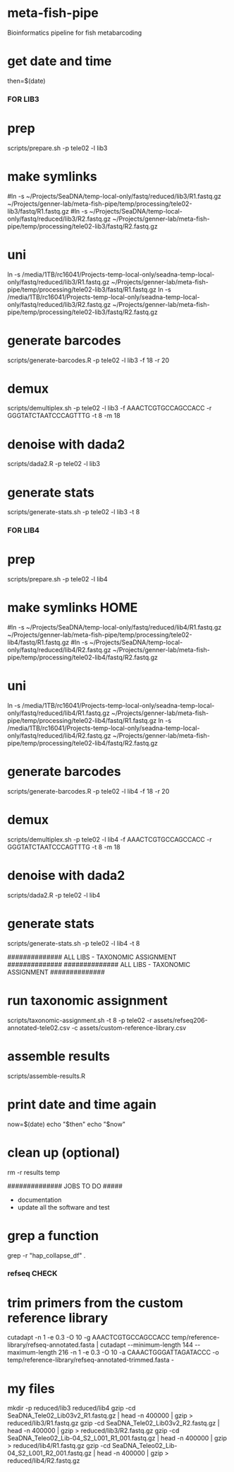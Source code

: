 # meta-fish-pipe
Bioinformatics pipeline for fish metabarcoding

# get date and time
then=$(date)

### FOR LIB3 ###

# prep
scripts/prepare.sh -p tele02 -l lib3

# make symlinks
#ln -s ~/Projects/SeaDNA/temp-local-only/fastq/reduced/lib3/R1.fastq.gz ~/Projects/genner-lab/meta-fish-pipe/temp/processing/tele02-lib3/fastq/R1.fastq.gz
#ln -s ~/Projects/SeaDNA/temp-local-only/fastq/reduced/lib3/R2.fastq.gz ~/Projects/genner-lab/meta-fish-pipe/temp/processing/tele02-lib3/fastq/R2.fastq.gz
# uni
ln -s /media/1TB/rc16041/Projects-temp-local-only/seadna-temp-local-only/fastq/reduced/lib3/R1.fastq.gz ~/Projects/genner-lab/meta-fish-pipe/temp/processing/tele02-lib3/fastq/R1.fastq.gz
ln -s /media/1TB/rc16041/Projects-temp-local-only/seadna-temp-local-only/fastq/reduced/lib3/R2.fastq.gz ~/Projects/genner-lab/meta-fish-pipe/temp/processing/tele02-lib3/fastq/R2.fastq.gz

# generate barcodes
scripts/generate-barcodes.R -p tele02 -l lib3 -f 18 -r 20

# demux
scripts/demultiplex.sh -p tele02 -l lib3 -f AAACTCGTGCCAGCCACC -r GGGTATCTAATCCCAGTTTG -t 8 -m 18

# denoise with dada2
scripts/dada2.R -p tele02 -l lib3

# generate stats
scripts/generate-stats.sh -p tele02 -l lib3 -t 8


### FOR LIB4 ###

# prep
scripts/prepare.sh -p tele02 -l lib4

# make symlinks HOME
#ln -s ~/Projects/SeaDNA/temp-local-only/fastq/reduced/lib4/R1.fastq.gz ~/Projects/genner-lab/meta-fish-pipe/temp/processing/tele02-lib4/fastq/R1.fastq.gz
#ln -s ~/Projects/SeaDNA/temp-local-only/fastq/reduced/lib4/R2.fastq.gz ~/Projects/genner-lab/meta-fish-pipe/temp/processing/tele02-lib4/fastq/R2.fastq.gz
# uni
ln -s /media/1TB/rc16041/Projects-temp-local-only/seadna-temp-local-only/fastq/reduced/lib4/R1.fastq.gz ~/Projects/genner-lab/meta-fish-pipe/temp/processing/tele02-lib4/fastq/R1.fastq.gz
ln -s /media/1TB/rc16041/Projects-temp-local-only/seadna-temp-local-only/fastq/reduced/lib4/R2.fastq.gz ~/Projects/genner-lab/meta-fish-pipe/temp/processing/tele02-lib4/fastq/R2.fastq.gz

# generate barcodes
scripts/generate-barcodes.R -p tele02 -l lib4 -f 18 -r 20

# demux
scripts/demultiplex.sh -p tele02 -l lib4 -f AAACTCGTGCCAGCCACC -r GGGTATCTAATCCCAGTTTG -t 8 -m 18

# denoise with dada2
scripts/dada2.R -p tele02 -l lib4

# generate stats
scripts/generate-stats.sh -p tele02 -l lib4 -t 8



############## ALL LIBS - TAXONOMIC ASSIGNMENT ##############
############## ALL LIBS - TAXONOMIC ASSIGNMENT ##############

# run taxonomic assignment
scripts/taxonomic-assignment.sh -t 8 -p tele02 -r assets/refseq206-annotated-tele02.csv -c assets/custom-reference-library.csv

# assemble results
scripts/assemble-results.R


# print date and time again
now=$(date)
echo "$then"
echo "$now"

# clean up (optional) 
rm -r results temp



############## JOBS TO DO #####

- documentation
- update all the software and test


# grep a function
grep -r "hap_collapse_df" .


### refseq CHECK

# trim primers from the custom reference library
cutadapt -n 1 -e 0.3 -O 10 -g AAACTCGTGCCAGCCACC temp/reference-library/refseq-annotated.fasta | cutadapt --minimum-length 144 --maximum-length 216 -n 1 -e 0.3 -O 10 -a  CAAACTGGGATTAGATACCC -o temp/reference-library/refseq-annotated-trimmed.fasta -

# my files
mkdir -p reduced/lib3 reduced/lib4
gzip -cd SeaDNA_Tele02_Lib03v2_R1.fastq.gz | head -n 400000 | gzip > reduced/lib3/R1.fastq.gz
gzip -cd SeaDNA_Tele02_Lib03v2_R2.fastq.gz | head -n 400000 | gzip > reduced/lib3/R2.fastq.gz
gzip -cd SeaDNA_Teleo02_Lib-04_S2_L001_R1_001.fastq.gz | head -n 400000 | gzip > reduced/lib4/R1.fastq.gz
gzip -cd SeaDNA_Teleo02_Lib-04_S2_L001_R2_001.fastq.gz | head -n 400000 | gzip > reduced/lib4/R2.fastq.gz
